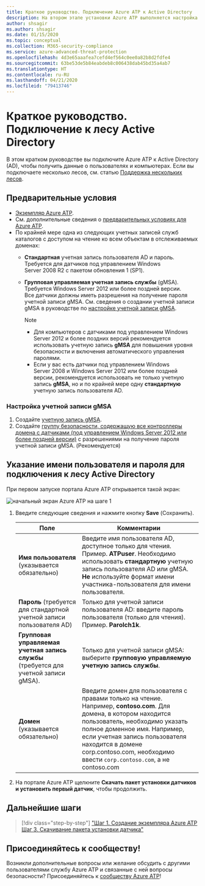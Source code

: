 ```yaml
---
title: Краткое руководство. Подключение Azure ATP к Active Directory
description: На втором этапе установки Azure ATP выполняется настройка параметров подключения к домену в облачной службе Azure ATP.
author: shsagir
ms.author: shsagir
ms.date: 01/15/2020
ms.topic: conceptual
ms.collection: M365-security-compliance
ms.service: azure-advanced-threat-protection
ms.openlocfilehash: 4d3e65aaafea7cefd4ef564c0ee0a82b8d2fdfe4
ms.sourcegitcommit: 63be53de5b84eabdeb8c006438dab45bd35a4ab7
ms.translationtype: HT
ms.contentlocale: ru-RU
ms.lasthandoff: 04/21/2020
ms.locfileid: "79413746"
---
```

# <a name="quickstart-connect-to-your-active-directory-forest"></a>Краткое руководство. Подключение к лесу Active Directory

В этом кратком руководстве вы подключите Azure ATP к Active Directory (AD), чтобы получить данные о пользователях и компьютерах. Если вы подключаете несколько лесов, см. статью [Поддержка нескольких лесов](atp-multi-forest.md).

## <a name="prerequisites"></a>Предварительные условия

- [Экземпляр Azure ATP](install-atp-step1.md).
- См. дополнительные сведения о [предварительных условиях для Azure ATP](atp-prerequisites.md).
- По крайней мере одна из следующих учетных записей служб каталогов с доступом на чтение ко всем объектам в отслеживаемых доменах:
  - **Стандартная** учетная запись пользователя AD и пароль. Требуется для датчиков под управлением Windows Server 2008 R2 с пакетом обновления 1 (SP1).
  - **Групповая управляемая учетная запись службы** (gMSA). Требуется Windows Server 2012 или более поздней версии.  
  Все датчики должны иметь разрешения на получение пароля учетной записи gMSA. См. сведения о создании учетной записи gMSA в руководстве по [настройке учетной записи gMSA](#how-to-set-up-a-gmsa-account).

    > [!NOTE]
    >
    > - Для компьютеров с датчиками под управлением Windows Server 2012 и более поздних версий рекомендуется использовать учетную запись **gMSA** для повышения уровня безопасности и включения автоматического управления паролями.
    > - Если у вас есть датчики под управлением Windows Server 2008 и Windows Server 2012 или более поздней версии, рекомендуется использовать не только учетную запись **gMSA**, но и по крайней мере одну **стандартную** учетную запись пользователя AD.

### <a name="how-to-set-up-a-gmsa-account"></a>Настройка учетной записи gMSA

1. Создайте [учетную запись gMSA](/windows-server/security/group-managed-service-accounts/getting-started-with-group-managed-service-accounts#BKMK_CreateGMSA).
1. Создайте [группу безопасности, содержащую все контроллеры домена с датчиками (под управлением Windows Server 2012 или более поздней версии)](/windows-server/security/group-managed-service-accounts/getting-started-with-group-managed-service-accounts#BKMK_AddMemberHosts) с разрешениями на получение пароля учетной записи gMSA. (Рекомендуется)

## <a name="provide-a-username-and-password-to-connect-to-your-active-directory-forest"></a>Указание имени пользователя и пароля для подключения к лесу Active Directory

При первом запуске портала Azure ATP открывается такой экран:

![начальный экран Azure ATP на шаге 1](media/directory-services.png)

1. Введите следующие сведения и нажмите кнопку **Save** (Сохранить).

    |Поле|Комментарии|
    |---|---|
    |**Имя пользователя** (указывается обязательно)|Введите имя пользователя AD, доступное только для чтения. Пример. **ATPuser**. Необходимо использовать **стандартную** учетную запись пользователя AD или gMSA. **Не** используйте формат имени участника-пользователя для имени пользователя.|
    |**Пароль** (требуется для стандартной учетной записи пользователя AD)|Только для учетной записи пользователя AD: введите пароль пользователя (только для чтения). Пример. **Parolch1k**.|
    |**Групповая управляемая учетная запись службы** (требуется для учетной записи gMSA).|Только для учетной записи gMSA: выберите **групповую управляемую учетную запись службы**.|
    |**Домен** (указывается обязательно)|Введите домен для пользователя с правами только на чтение. Например, **contoso.com**. Для домена, в котором находится пользователь, необходимо указать полное доменное имя. Например, если учетная запись пользователя находится в домене corp.contoso.com, необходимо ввести `corp.contoso.com`, а не contoso.com|

2. На портале Azure ATP щелкните **Скачать пакет установки датчиков и установить первый датчик**, чтобы продолжить.

## <a name="next-steps"></a>Дальнейшие шаги

> [!div class="step-by-step"]
> ["Шаг 1. Создание экземпляра Azure ATP](install-atp-step1.md)
> [Шаг 3. Скачивание пакета установки датчика"](install-atp-step3.md)

## <a name="join-the-community"></a>Присоединяйтесь к сообществу!

Возникли дополнительные вопросы или желание обсудить с другими пользователями службу Azure ATP и связанные с ней вопросы безопасности? Присоединяйтесь к [сообществу Azure ATP](https://aka.ms/azureatpcommunity)!
